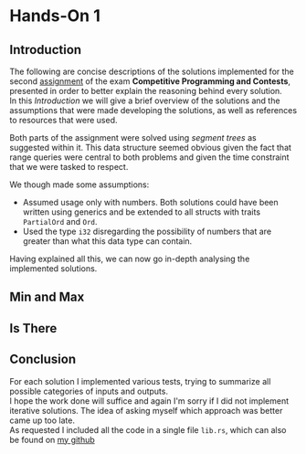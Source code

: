 # Hands-On 1
## Introduction
The following are concise descriptions of the solutions implemented for the second [assignment](https://pages.di.unipi.it/rossano/blog/2023/handson22324/) of the exam **Competitive Programming and Contests**, presented in order to better explain the reasoning behind every solution.\
In this *Introduction* we will give a brief overview of the solutions and the assumptions that were made developing the solutions, as well as references to resources that were used.

Both parts of the assignment were solved using *segment trees* as suggested within it. This data structure seemed obvious given the fact that range queries were central to both problems and given the time constraint that we were tasked to respect.

We though made some assumptions:
- Assumed usage only with numbers. Both solutions could have been written using generics and be extended to all structs with traits ``PartialOrd`` and ``Ord``.
- Used the type ``i32`` disregarding the possibility of numbers that are greater than what this data type can contain.

Having explained all this, we can now go in-depth analysing the implemented solutions.
## Min and Max


## Is There


## Conclusion
For each solution I implemented various tests, trying to summarize all possible categories of inputs and outputs.<br />
I hope the work done will suffice and again I'm sorry if I did not implement iterative solutions. The idea of asking myself which  approach was better came up too late.<br />
As requested I included all the code in a single file `lib.rs`, which can also be found on [my github](https://github.com/LoSpiri/CompetitiveProgramming/tree/main/Hands-On/hands_on_1)
